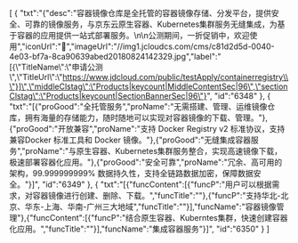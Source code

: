 [
	{
		"txt":"{\"desc\":\"容器镜像仓库是全托管的容器镜像存储、分发平台，提供安全、可靠的镜像服务，与京东云原生容器、Kubernetes集群服务无缝集成，为基于容器的应用提供一站式部署服务。\\n\\n公测期间，一折促销中，欢迎使用\",\"iconUrl\":\"\",\"imageUrl\":\"//img1.jcloudcs.com/cms/c81d2d5d-0040-4e03-bf7a-8ca90639abed20180824142329.jpg\",\"label\":\"[{\\\"TitleName\\\":\\\"申请公测\\\",\\\"TitleUrl\\\":\\\"https://www.jdcloud.com/public/testApply/containerregistry\\\"}]\",\"middleClstag\":\"Products|keycount|MiddleContentSec|96\",\"sectionClstag\":\"Products|keycount|SectionBannerSec|96\"}",
		"id":"6348"
	},
	{
		"txt":"[{\"proGood\":\"全托管服务\",\"proName\":\"无需搭建、管理、运维镜像仓库，拥有海量的存储能力，随时随地可以实现对容器镜像的下载、管理。\"},{\"proGood\":\"开放兼容\",\"proName\":\"支持 Docker Registry v2 标准协议，支持兼容Docker 标准工具和 Docker 镜像。\"},{\"proGood\":\"无缝集成容器服务\",\"proName\":\"与原生容器、Kubernetes集群服务整合，实现高速镜像下载，极速部署容器化应用。\"},{\"proGood\":\"安全可靠\",\"proName\":\"冗余、高可用的架构，99.999999999% 数据持久性，支持全链路数据加密，保障数据安全。\"}]",
		"id":"6349"
	},
	{
		"txt":"[{\"funcContent\":[{\"funcP\":\"用户可以根据需求，对容器镜像进行创建、删除、下载。\",\"funcTitle\":\"\"},{\"funcP\":\"支持华北-北京、华东-上海、华南-广州三大地域\",\"funcTitle\":\"\"}],\"funcName\":\"容器镜像管理\"},{\"funcContent\":[{\"funcP\":\"结合原生容器、Kuberntes集群，快速创建容器化应用。\",\"funcTitle\":\"\"}],\"funcName\":\"集成容器服务\"}]",
		"id":"6350"
	}
]